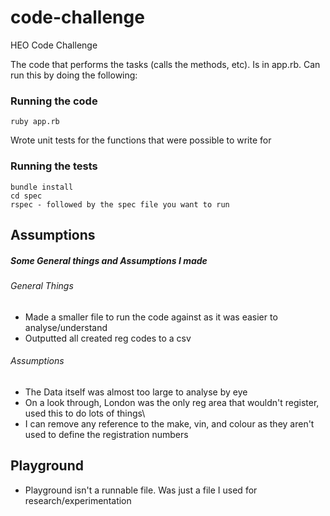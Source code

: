 # code-challenge
HEO Code Challenge

The code that performs the tasks (calls the methods, etc). Is in app.rb. Can run this by doing the following:

### Running the code
```
ruby app.rb
```

Wrote unit tests for the functions that were possible to write for
### Running the tests
```
bundle install
cd spec
rspec - followed by the spec file you want to run
```

## Assumptions

##### Some General things and Assumptions I made
###### General Things
- Made a smaller file to run the code against as it was easier to analyse/understand
- Outputted all created reg codes to a csv
###### Assumptions
- The Data itself was almost too large to analyse by eye
- On a look through, London was the only reg area that wouldn't register, used this to do lots of things\
- I can remove any reference to the make, vin, and colour as they aren't used to define the registration numbers

## Playground
- Playground isn't a runnable file. Was just a file I used for research/experimentation